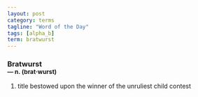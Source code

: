 ```yaml
---
layout: post
category: terms
tagline: "Word of the Day"
tags: [alpha_b]
term: bratwurst
---
```


<h3>Bratwurst<br/> <small>&mdash; n. (brat<span>&middot;</span>wurst)</small></h3>
<p><ol>
<li>title bestowed upon the winner of the unruliest child contest</li>
</ol></p>
